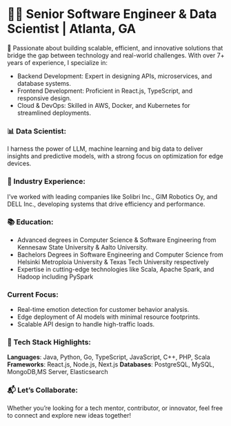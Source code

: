 # 👨‍💻 Senior Software Engineer & Data Scientist | Atlanta, GA


🚀 Passionate about building scalable, efficient, and innovative solutions that bridge the gap between technology and real-world challenges. With over 7+ years of experience, I specialize in:
- Backend Development: Expert in designing APIs, microservices, and database systems.
- Frontend Development: Proficient in React.js, TypeScript, and responsive design.
- Cloud & DevOps: Skilled in AWS, Docker, and Kubernetes for streamlined deployments.

### 📊 Data Scientist:
I harness the power of LLM, machine learning and big data to deliver insights and predictive models, with a strong focus on optimization for edge devices.

### 💼 Industry Experience:
I’ve worked with leading companies like Solibri Inc., GIM Robotics Oy, and DELL Inc., developing systems that drive efficiency and performance.

### 📚 Education:
- Advanced degrees in Computer Science & Software Engineering from Kennesaw State University & Aalto University.
- Bachelors Degrees in Software Engineering and Computer Science from Helsinki Metroploia University & Texas Tech University respectively
- Expertise in cutting-edge technologies like Scala, Apache Spark, and Hadoop including PySpark

### Current Focus:
- Real-time emotion detection for customer behavior analysis.
- Edge deployment of AI models with minimal resource footprints.
- Scalable API design to handle high-traffic loads.

### 🌟 Tech Stack Highlights:
**Languages**: Java, Python, Go, TypeScript, JavaScript, C++, PHP, Scala
**Frameworks**: React.js, Node.js, Next.js
**Databases**: PostgreSQL, MySQL, MongoDB,MS Server, Elasticsearch

### 📬 Let’s Collaborate:
Whether you’re looking for a tech mentor, contributor, or innovator, feel free to connect and explore new ideas together!
